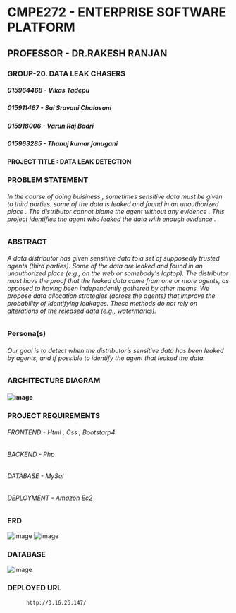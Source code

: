 # CMPE272 - ENTERPRISE SOFTWARE PLATFORM
## PROFESSOR - DR.RAKESH RANJAN
### GROUP-20. DATA LEAK CHASERS
 ##### 015964468 - Vikas Tadepu
 ##### 015911467 - Sai Sravani Chalasani
 ##### 015918006 - Varun Raj Badri
 ##### 015963285 - Thanuj kumar janugani
 
 
 
   
  #### PROJECT TITLE : DATA LEAK DETECTION
 
  ### PROBLEM STATEMENT 
  ###### In the course of doing buisiness , sometimes sensitive data must be given to third parties. some of the data is leaked and found in an  unauthorized   place . The distributor cannot blame the agent without any evidence . This project identifies the agent who leaked the data with enough evidence .
 
  ### ABSTRACT 
  ###### A data distributor has given sensitive data to a set of supposedly trusted agents (third parties). Some of the data are leaked and found in an unauthorized place (e.g., on the web or somebody's laptop). The distributor must have the proof that the leaked data came from one or more agents, as opposed to having been independently gathered by other means. We propose data allocation strategies (across the agents) that improve the probability of identifying leakages. These methods do not rely on alterations of the released data (e.g., watermarks).

  ### Persona(s)
  ###### Our goal is to detect when the distributor’s sensitive data has been leaked by agents, and if possible to identify the agent that leaked the data.
  
  
 ### ARCHITECTURE DIAGRAM
   #### ![image](https://user-images.githubusercontent.com/91631318/164345141-9c4d8149-a666-46ff-9232-b3c0bb7c0a03.png)
   
 ### PROJECT REQUIREMENTS
 ###### FRONTEND - Html , Css , Bootstarp4
 ###### BACKEND - Php 
 ###### DATABASE - MySql
 ###### DEPLOYMENT - Amazon Ec2
 
 ### ERD
   ![image](https://user-images.githubusercontent.com/91631318/166823727-5c32f2ee-d7ca-4aa6-9876-e91062f679b9.png)
   ![image](https://user-images.githubusercontent.com/91631318/166852229-6022d948-e289-46c0-9fdd-b4ffb6e8376f.png)



  ### DATABASE
  
   ![image](https://user-images.githubusercontent.com/91631318/166822176-32f7d571-94cc-4fef-ba88-852bc4cc4d90.png)
   
 ### DEPLOYED URL 
          http://3.16.26.147/
 
 

     
   
   
   

  

